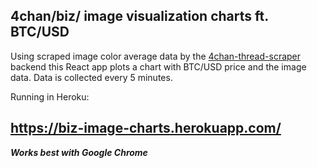 ## 4chan/biz/ image visualization charts ft. BTC/USD
Using scraped image color average data by the [4chan-thread-scraper](https://github.com/januzgi/4chan-thread-scraper) backend this React app plots a chart with BTC/USD price and the image data. Data is collected every 5 minutes. 

Running in Heroku:
## https://biz-image-charts.herokuapp.com/

***Works best with Google Chrome***
